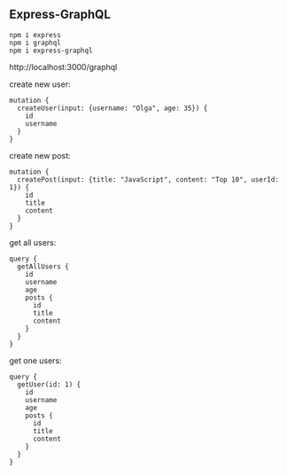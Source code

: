 ## Express-GraphQL

```
npm i express
npm i graphql
npm i express-graphql
```

http://localhost:3000/graphql

create new user:

```
mutation {
  createUser(input: {username: "Olga", age: 35}) {
    id
    username
  }
}
```

create new post:

```
mutation {
  createPost(input: {title: "JavaScript", content: "Top 10", userId: 1}) {
    id
    title
    content
  }
}
```

get all users:

```
query {
  getAllUsers {
    id
    username
    age
    posts {
      id
      title
      content
    }
  }
}
```

get one users:

```
query {
  getUser(id: 1) {
    id
    username
    age
    posts {
      id
      title
      content
    }
  }
}
```
